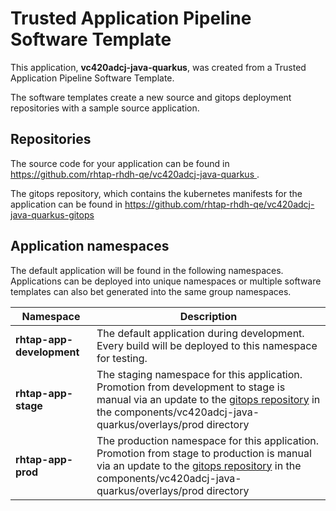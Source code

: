 # Trusted Application Pipeline Software Template

This application, **vc420adcj-java-quarkus**, was created from a Trusted Application Pipeline Software Template.

The software templates create a new source and gitops deployment repositories with a sample source application. 

## Repositories

The source code for your application can be found in [https://github.com/rhtap-rhdh-qe/vc420adcj-java-quarkus ](https://github.com/rhtap-rhdh-qe/vc420adcj-java-quarkus ).
 
The gitops repository, which contains the kubernetes manifests for the application can be found in 
[https://github.com/rhtap-rhdh-qe/vc420adcj-java-quarkus-gitops ](https://github.com/rhtap-rhdh-qe/vc420adcj-java-quarkus-gitops ) 

## Application namespaces 

The default application will be found in the following namespaces. Applications can be deployed into unique namespaces or multiple software templates can also bet generated into the same group namespaces.  

|  Namespace   |  Description   |  
| -------- | -------- |   
| **rhtap-app-development** | The default application during development. Every build will be deployed to this namespace for testing. | 
| **rhtap-app-stage** | The staging namespace for this application. Promotion from development to stage is manual via an update to the [gitops repository](https://github.com/rhtap-rhdh-qe/vc420adcj-java-quarkus-gitops ) in the components/vc420adcj-java-quarkus/overlays/prod directory |  
| **rhtap-app-prod** | The production namespace for this application. Promotion from stage to production is manual via an update to the [gitops repository](https://github.com/rhtap-rhdh-qe/vc420adcj-java-quarkus-gitops ) in the components/vc420adcj-java-quarkus/overlays/prod directory | 